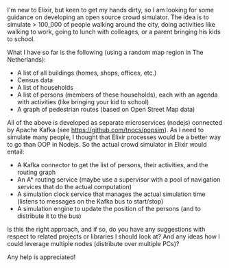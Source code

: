 I'm new to Elixir, but keen to get my hands dirty, so I am looking for some guidance on developing an open source crowd simulator. The idea is to simulate > 100_000 of people walking around the city, doing activities like walking to work, going to lunch with colleages, or a parent bringing his kids to school.

What I have so far is the following (using a random map region in The Netherlands):

- A list of all buildings (homes, shops, offices, etc.)
- Census data
- A list of households
- A list of persons (members of these households), each with an agenda with activities (like bringing your kid to school)
- A graph of pedestrian routes (based on Open Street Map data)

All of the above is developed as separate microservices (nodejs) connected by Apache Kafka (see https://github.com/tnocs/popsim). As I need to simulate many people, I thought that Elixir processes would be a better way to go than OOP in Nodejs. So the actual crowd simulator in Elixir would entail:

- A Kafka connector to get the list of persons, their activities, and the routing graph
- An A* routing service (maybe use a supervisor with a pool of navigation services that do the actual computation)
- A simulation clock service that manages the actual simulation time (listens to messages on the Kafka bus to start/stop)
- A simulation engine to update the position of the persons (and to distribute it to the bus)

Is this the right approach, and if so, do you have any suggestions with respect to related projects or libraries I should look at? And any ideas how I could leverage multiple nodes (distribute over multiple PCs)?

Any help is appreciated!